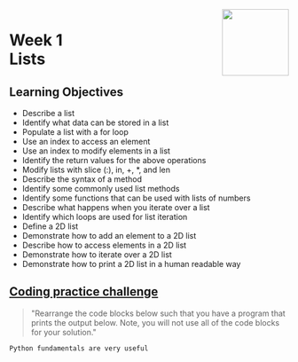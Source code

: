 <a href="../">
  <img src="/img/Python_Basics_Selection_and_Iteration_logo.avif" width="120" align="right">
</a>

# Week 1 <br> Lists

## Learning Objectives
- Describe a list
- Identify what data can be stored in a list
- Populate a list with a for loop
- Use an index to access an element
- Use an index to modify elements in a list
- Identify the return values for the above operations
- Modify lists with slice (:), in, +, \*, and len
- Describe the syntax of a method
- Identify some commonly used list methods
- Identify some functions that can be used with lists of numbers
- Describe what happens when you iterate over a list
- Identify which loops are used for list iteration
- Define a 2D list
- Demonstrate how to add an element to a 2D list
- Describe how to access elements in a 2D list
- Demonstrate how to iterate over a 2D list
- Demonstrate how to print a 2D list in a human readable way

## [Coding practice challenge](./lab_challenge.py)

>"Rearrange the code blocks below such that you have a program that prints the output below. Note, you will not use all of the code blocks for your solution."


```
Python fundamentals are very useful
```
